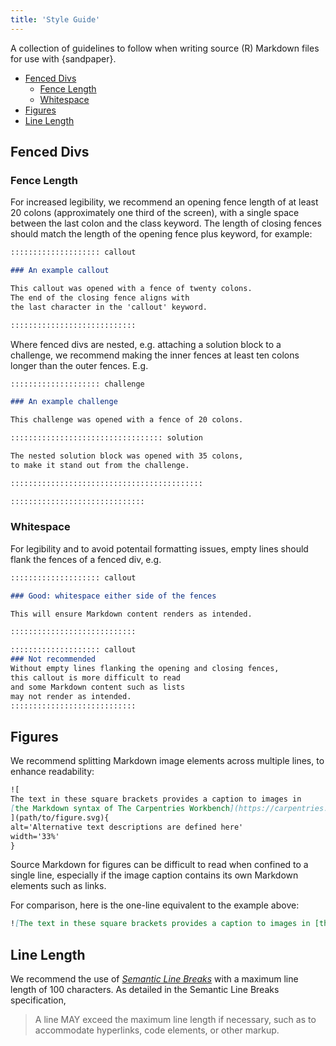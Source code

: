 ```yaml
---
title: 'Style Guide'
---
```


A collection of guidelines to follow when writing
source (R) Markdown files for use with {sandpaper}.

- [Fenced Divs](#fenced-divs)
  - [Fence Length](#fence-length)
  - [Whitespace](#whitespace)
- [Figures](#figures)
- [Line Length](#line-length)

## Fenced Divs

### Fence Length

For increased legibility, we recommend an opening fence length of at least 20 colons
(approximately one third of the screen), 
with a single space between the last colon and the class keyword.
The length of closing fences should match the length of the opening fence plus keyword,
for example:

```markdown
:::::::::::::::::::: callout

### An example callout

This callout was opened with a fence of twenty colons.
The end of the closing fence aligns with
the last character in the 'callout' keyword.

::::::::::::::::::::::::::::
```

Where fenced divs are nested,
e.g. attaching a solution block to a challenge,
we recommend making the inner fences at least ten colons longer
than the outer fences.
E.g.

```markdown
:::::::::::::::::::: challenge

### An example challenge

This challenge was opened with a fence of 20 colons.

:::::::::::::::::::::::::::::::::: solution

The nested solution block was opened with 35 colons,
to make it stand out from the challenge.

:::::::::::::::::::::::::::::::::::::::::::

::::::::::::::::::::::::::::::
```

### Whitespace

For legibility and to avoid potentail formatting issues,
empty lines should flank the fences of a fenced div, e.g.

```markdown
:::::::::::::::::::: callout

### Good: whitespace either side of the fences

This will ensure Markdown content renders as intended.

::::::::::::::::::::::::::::

:::::::::::::::::::: callout
### Not recommended
Without empty lines flanking the opening and closing fences,
this callout is more difficult to read
and some Markdown content such as lists
may not render as intended.
::::::::::::::::::::::::::::
```

## Figures

We recommend splitting Markdown image elements across multiple lines,
to enhance readability:

```markdown
![
The text in these square brackets provides a caption to images in 
[the Markdown syntax of The Carpentries Workbench](https://carpentries.github.io/sandpaper-docs/example.html#figures).
](path/to/figure.svg){
alt='Alternative text descriptions are defined here'
width='33%'
}
```

Source Markdown for figures can be difficult to read when confined to a single line,
especially if the image caption contains its own Markdown elements such as links. 

For comparison, here is the one-line equivalent to the example above:

```markdown
![The text in these square brackets provides a caption to images in [the Markdown syntax of The Carpentries Workbench](https://carpentries.github.io/sandpaper-docs/example.html#figures).](path/to/figure.svg){alt='Alternative text descriptions are defined here' width='33%'}
```

## Line Length

We recommend the use of [_Semantic Line Breaks_][sembr]
with a maximum line length of 100 characters.
As detailed in the Semantic Line Breaks specification,

> A line MAY exceed the maximum line length if necessary, such as to accommodate hyperlinks, code elements, or other markup.

[sembr]: https://sembr.org/
